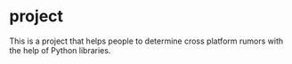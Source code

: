 # project
This is a project that helps people to determine cross platform rumors with the help of Python libraries.
